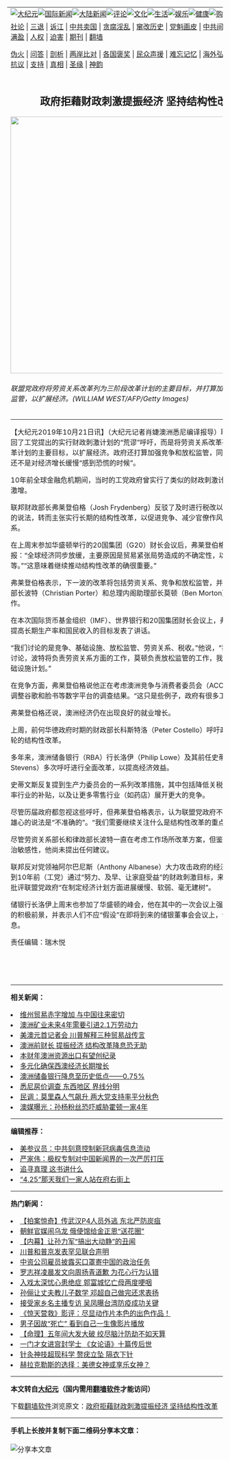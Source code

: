<a name="1" id="1" target="_blank"></a><span id="1"></span>
<table align=center border="0"><tr><td colspan="2" VALIGN=TOP><a href="https://github.com/htnz2717/djy/blob/master/gb/nsc413.md#1"><img src="https://raw.githubusercontent.com/htnz2717/www/master/t/djy/1.jpg" title="大纪元"></a><a href="https://github.com/htnz2717/djy/blob/master/gb/n24hr.md#1"><img src="https://raw.githubusercontent.com/htnz2717/www/master/t/djy/3.jpg" title="国际新闻"></a><a href="https://github.com/htnz2717/djy/blob/master/gb/nsc413.md#1"><img src="https://raw.githubusercontent.com/htnz2717/www/master/t/djy/4.jpg" title="大陆新闻"></a><a href="https://github.com/htnz2717/djy/blob/master/gb/news392.md#1"><img src="https://raw.githubusercontent.com/htnz2717/www/master/t/djy/5.jpg" title="评论"></a><a href="https://github.com/htnz2717/djy/blob/master/gb/news2007.md#1"><img src="https://raw.githubusercontent.com/htnz2717/www/master/t/djy/6.jpg" title="文化"></a><a href="https://github.com/htnz2717/djy/blob/master/gb/news2008.md#1"><img src="https://raw.githubusercontent.com/htnz2717/www/master/t/djy/7.jpg" title="生活"></a><a href="https://github.com/htnz2717/djy/blob/master/gb/ncyule.md#1"><img src="https://raw.githubusercontent.com/htnz2717/www/master/t/djy/8.jpg" title="娱乐"></a><a href="https://github.com/htnz2717/djy/blob/master/gb/nsc1002.md#1"><img src="https://raw.githubusercontent.com/htnz2717/www/master/t/djy/9.jpg" title="健康"><a href="https://www.youlucky.com"><img src="https://raw.githubusercontent.com/htnz2717/www/master/t/djy/10.jpg" title="购物"></a><a href="https://donate.epochtimes.com/?utm_medium=epochtimes&utm_source=referral&utm_campaign=donate_button_djyarticleheader"><img src="https://raw.githubusercontent.com/htnz2717/www/master/t/djy/12.jpg" title="捐款"></a></td></tr>
<tr><td colspan="2" VALIGN=TOP><a target="_blank" href="https://github.com/htnz2717/djy/blob/master/gb/9p.md#1">社论</a> | <a target="_blank" href="https://github.com/htnz2717/djy/blob/master/gb/nf5657.md#1">三退</a> | <a target="_blank" href="https://github.com/htnz2717/djy/blob/master/gb/nf6124.md#1">诉江</a> | <a target="_blank" href="https://github.com/htnz2717/djy/blob/master/gb/nf1176117.md#1">中共卖国</a> | <a target="_blank" href="https://github.com/htnz2717/djy/blob/master/gb/nf5773.md#1">贪腐淫乱</a> | <a target="_blank" href="https://github.com/htnz2717/djy/blob/master/gb/nf1176115.md#1">窜改历史</a> | <a target="_blank" href="https://github.com/htnz2717/djy/blob/master/gb/nf1176107.md#1">党魁画皮</a> | <a target="_blank" href="https://github.com/htnz2717/djy/blob/master/gb/nf1320400.md#1">中共间谍</a> | <a target="_blank" href="https://github.com/htnz2717/djy/blob/master/gb/nf1176114.md#1">破坏传统</a> | <a target="_blank" href="https://github.com/htnz2717/ntdtv/blob/master/gb/prog447_1.md#1">恶贯满盈</a> | <a target="_blank" href="https://github.com/htnz2717/djy/blob/master/gb/ncid278.md#1">人权</a> | <a target="_blank" href="https://github.com/htnz2717/djy/blob/master/gb/nf1176111.md#1">迫害</a> | <a target="_blank" href="https://gitlab.com/szzdlab/mh-qikan/blob/master/README.md#1">期刊</a> | <a target="_blank" href="https://github.com/htnz2717/www/blob/master/README.md?zsrh#8">翻墙</a></p><p><a target="_blank" href="https://github.com/htnz2717/djy/blob/master/gb/nf5562.md#1">伪火</a> | <a target="_blank" href="https://github.com/htnz2717/djy/blob/master/gb/nf4378.md#1">问答</a> | <a target="_blank" href="https://github.com/htnz2717/djy/blob/master/gb/nf5792.md#1">剖析</a> | <a target="_blank" href="https://github.com/htnz2717/djy/blob/master/gb/nf5735.md#1">两岸比对</a> | <a target="_blank" href="https://github.com/htnz2717/djy/blob/master/gb/nf6119.md#1">各国褒奖</a> | <a target="_blank" href="https://github.com/htnz2717/djy/blob/master/gb/nf6120.md#1">民众声援</a> | <a target="_blank" href="https://github.com/htnz2717/djy/blob/master/gb/nf1188594.md#1">难忘记忆</a> | <a target="_blank" href="https://github.com/htnz2717/djy/blob/master/gb/nf3180.md#1">海外弘传</a> | <a target="_blank" href="https://github.com/htnz2717/djy/blob/master/gb/nf5410.md#1">万人上访</a> | <a target="_blank" href="https://github.com/htnz2717/ntdtv/blob/master/gb/prog1530_1.md#1">和平抗议</a> | <a target="_blank" href="https://github.com/htnz2717/djy/blob/master/gb/nf4386.md#1">支持</a> | <a target="_blank" href="https://github.com/htnz2717/djy/blob/master/gb/nf4389.md#1">真相</a> | <a target="_blank" href="https://github.com/htnz2717/djy/blob/master/gb/nf5790.md#1">圣缘</a> | <a target="_blank" href="https://github.com/htnz2717/djy/blob/master/gb/nf4786.md#1">神韵</a></td></tr>
<tr><td VALIGN=TOP width="626"><h2 align=center>政府拒藉财政刺激提振经济 坚持结构性改革</h2>
<img width="600" src="https://i.epochtimes.com/assets/uploads/2019/07/GettyImages-628130476-600x400.jpg" />
<h6>联盟党政府将劳资关系改革列为三阶段改革计划的主要目标，并打算加强竞争和放松监管，以扩展经济。(WILLIAM WEST/AFP/Getty Images)
</h6>
<hr>
<p>【大纪元2019年10月21日讯】（大纪元记者肖婕<ahref="https://github.com/htnz2717/djy/blob/master/gb/tag/%E6%BE%B3%E6%B4%B2.md#1">澳洲</a>悉尼编译报导）联盟党政府驳回了工党提出的实行财政刺激计划的“荒谬”呼吁，而是将<ahref="https://github.com/htnz2717/djy/blob/master/gb/tag/%E5%8A%B3%E8%B5%84%E5%85%B3%E7%B3%BB.md#1">劳资关系</a>改革列为三阶段改革计划的主要目标，以扩展经济。政府还打算加强竞争和放松监管，同时宣称，现在还不是对经济增长缓慢“感到恐慌的时候”。</p>
<p>10年前全球金融危机期间，当时的工党政府曾实行了类似的财政刺激计划，导致支出激增。</p>
<p>联邦财政部长弗莱登伯格（Josh Frydenberg）反驳了及时进行税改以鼓励企业投资的说法，转而主张实行长期的<ahref="https://github.com/htnz2717/djy/blob/master/gb/tag/%E7%BB%93%E6%9E%84%E6%80%A7%E6%94%B9%E9%9D%A9.md#1">结构性改革</a>，以促进竞争、减少官僚作风和改革<ahref="https://github.com/htnz2717/djy/blob/master/gb/tag/%E5%8A%B3%E8%B5%84%E5%85%B3%E7%B3%BB.md#1">劳资关系</a>。</p>
<p>在上周末参加华盛顿举行的20国集团（G20）财长会议后，弗莱登伯格告诉悉尼晨锋报：“全球经济同步放缓，主要原因是贸易紧张局势造成的不确定性，以及英国脱欧等。”“这意味着继续推动<ahref="https://github.com/htnz2717/djy/blob/master/gb/tag/%E7%BB%93%E6%9E%84%E6%80%A7%E6%94%B9%E9%9D%A9.md#1">结构性改革</a>的确很重要。”</p>
<p>弗莱登伯格表示，下一波的改革将包括劳资关系、竞争和放松监管，并任命联邦律政部长波特（Christian Porter）和总理内阁助理部长莫顿（Ben Morton）负责相关工作。</p>
<p>在本次国际货币基金组织（IMF）、世界银行和20国集团财长会议上，弗莱登伯格就提高长期生产率和国民收入的目标发表了讲话。</p>
<p>“我们讨论的是竞争、基础设施、放松监管、劳资关系、税收。”他说，“我们正在进行讨论，波特将负责劳资关系方面的工作，莫顿负责放松监管的工作，我们已经有了基础设施计划。”</p>
<p>在竞争方面，弗莱登伯格说他正在考虑<ahref="https://github.com/htnz2717/djy/blob/master/gb/tag/%E6%BE%B3%E6%B4%B2.md#1">澳洲</a>竞争与消费者委员会（ACCC）有关如何调整谷歌和脸书等数字平台的调查结果。“这只是些例子，政府有很多工作要做。”</p>
<p>弗莱登伯格还说，澳洲经济仍在出现良好的就业增长。</p>
<p>上周，前何华德政府时期的财政部长科斯特洛（Peter Costello）呼吁政府进行新一轮的结构性改革。</p>
<p>多年来，澳洲储备银行（RBA）行长洛伊（Philip Lowe）及其前任史蒂文斯（Glenn Stevens）多次呼吁进行全面改革，以提高经济效益。</p>
<p>史蒂文斯反复提到生产力委员会的一系列改革措施，其中包括降低关税、减少对低效率行业的补贴，以及让更多零售行业（如药店）展开更大的竞争。</p>
<p>尽管历届政府都忽视这些呼吁，但弗莱登伯格表示，认为联盟党政府不会实现其改革雄心的说法是“不准确的”。“我们需要继续关注什么是结构性改革的重点”。</p>
<p>尽管劳资关系部长和律政部长波特一直在考虑工作场所改革方案，但鉴于该问题的政治敏感性，他尚未提出任何建议。</p>
<p>联邦反对党领袖阿尔巴尼斯（Anthony Albanese）大力攻击政府的经济记录，并提到10年前（工党）通过“努力、及早、让家庭受益”的财政刺激目标，来<ahref="https://github.com/htnz2717/djy/blob/master/gb/tag/%E6%8F%90%E6%8C%AF%E7%BB%8F%E6%B5%8E.md#1">提振经济</a>。他批评联盟党政府“在制定经济计划方面进展缓慢、软弱、毫无建树”。</p>
<p>储银行长洛伊上周末也参加了华盛顿的峰会，他在其中的一次会议上强调了澳洲经济的积极前景，并表示人们不应“假设”在即将到来的储银董事会会议上，该行会再次降息。</p>
<p>责任编辑：瑞木悦</p>
<p>&nbsp;</p>
<p>&nbsp;</p>

<hr>


<strong>相关新闻：</strong>
<li><a href="https://github.com/htnz2717/djy/blob/master/gb/19/8/29/n11484597.md#1">维州贸易赤字增加 与中国往来密切</a></li>
<li><a href="https://github.com/htnz2717/djy/blob/master/gb/19/9/17/n11527071.md#1">澳洲矿业未来4年需要引进2.1万劳动力</a></li>
<li><a href="https://github.com/htnz2717/djy/blob/master/gb/19/9/21/n11537662.md#1">美澳元首记者会 川普解释三种贸易战传言</a></li>
<li><a href="https://github.com/htnz2717/djy/blob/master/gb/19/9/27/n11549483.md#1">澳洲前财长 提振经济 结构改革降息恐无助</a></li>
<li><a href="https://github.com/htnz2717/djy/blob/master/gb/19/9/30/n11556715.md#1">本财年澳洲资源出口有望创纪录</a></li>
<li><a href="https://github.com/htnz2717/djy/blob/master/gb/19/10/1/n11559574.md#1">多元化确保西澳经济长期增长</a></li>
<li><a href="https://github.com/htnz2717/djy/blob/master/gb/19/10/1/n11559857.md#1">澳洲储备银行降息至历史低点——0.75%</a></li>
<li><a href="https://github.com/htnz2717/djy/blob/master/gb/19/10/18/n11595960.md#1">悉尼房价调查 东西地区 界线分明</a></li>
<li><a href="https://github.com/htnz2717/djy/blob/master/gb/20/4/27/n12063387.md#1">民调：莫里森人气飙升 两大党支持率平分秋色</a></li>
<li><a href="https://github.com/htnz2717/djy/blob/master/gb/20/4/26/n12062146.md#1">澳媒曝光：孙杨粉丝恐吓威胁霍顿一家4年</a></li>
<hr>


<strong>编辑推荐：</strong>
<li><a href="https://github.com/onzhi266/djy/blob/master/gb/20/2/22/n11887949.md#1">美参议员：中共刻意控制新冠病毒信息流动</a></li>
<li><a href="https://github.com/tsiac2612/djy/blob/master/gb/19/3/17/n11118849.md#1" target="_blank">严家伟：极权专制对中国新闻界的一次严厉打压</a></li><li><a href="https://github.com/htnz2717/djy/blob/master/gb/19/1/5/n10955468.md?dfh#1" target="_blank">追寻真理 这书讲什么</a></li><li><a href="https://github.com/tsiac2612/djy/blob/master/gb/19/4/24/n11210435.md#1" target="_blank">“4.25”那天我们一家人站在府右街上</a></li>
<hr>

<strong>热门新闻：</strong>
<li><a href="https://github.com/htnz2717/djy/blob/master/gb/20/4/25/n12059924.md#1">【拍案惊奇】传武汉P4人员外逃 东北严防炭疽</a></li>
<li><a href="https://github.com/htnz2717/djy/blob/master/gb/20/4/25/n12061172.md#1">朝鲜官媒闹乌龙 俄使馆给金正恩“送花圈”</a></li>
<li><a href="https://github.com/htnz2717/djy/blob/master/gb/20/4/25/n12059599.md#1">【内幕】让孙力军“搞出大动静”的丑闻</a></li>
<li><a href="https://github.com/htnz2717/djy/blob/master/gb/20/4/25/n12061249.md#1">川普和普京发表罕见联合声明</a></li>
<li><a href="https://github.com/htnz2717/djy/blob/master/gb/20/4/24/n12059553.md#1">中资公司雇员披露买口罩寄中国的政治任务</a></li>
<li><a href="https://github.com/htnz2717/djy/blob/master/gb/20/4/24/n12057321.md#1">罗志祥凌晨发文向周扬青道歉 为花心行为认错</a></li>
<li><a href="https://github.com/htnz2717/djy/blob/master/gb/20/4/24/n12059276.md#1">入戏太深忧心患绝症 郭富城忆亡母两度哽咽</a></li>
<li><a href="https://github.com/htnz2717/djy/blob/master/gb/20/4/24/n12059453.md#1">孙俪让丈夫教儿子数学 邓超自己做完还求表扬</a></li>
<li><a href="https://github.com/htnz2717/djy/blob/master/gb/20/4/26/n12061698.md#1">接受家乡名主播专访 吴凤曝台湾防疫成功关键</a></li>
<li><a href="https://github.com/htnz2717/djy/blob/master/gb/20/4/25/n12059970.md#1">《惊天营救》影评：尽显动作片本色的出色作品！</a></li>
<li><a href="https://github.com/htnz2717/djy/blob/master/gb/20/4/24/n12057457.md#1">男子因故“死亡” 看到自己一生像影片播放</a></li>
<li><a href="https://github.com/htnz2717/djy/blob/master/gb/20/4/1/n11993781.md#1">【命理】五年间大发大破 绞尽脑汁防劫不如天算</a></li>
<li><a href="https://github.com/htnz2717/djy/blob/master/gb/16/2/4/n4633423.md#1">一门才女进宫封学士  《女论语》十篇传后世</a></li>
<li><a href="https://github.com/htnz2717/djy/blob/master/gb/20/4/17/n12038960.md#1">针灸神技超现科学  赘疣立坠 隔衣下针</a></li>
<li><a href="https://github.com/htnz2717/djy/blob/master/gb/20/4/16/n12035428.md#1">赫拉克勒斯的选择：美德女神或享乐女神？</a></li>
<hr>

<strong>本文转自<a href="https://www.epochtimes.com">大纪元</a>（国内需用<a href="https://github.com/htnz2717/www/blob/master/README.md#8">翻墙软件</a>才能访问）</strong><p>下载<a href="https://github.com/htnz2717/www/blob/master/README.md#8">翻墙软件</a>浏览原文：<a href="https://www.epochtimes.com/gb/19/10/21/n11602019.htm">政府拒藉财政刺激提振经济 坚持结构性改革</a></p><hr>

<strong>手机上长按并复制下面二维码分享本文章：</strong><br><br><img src="http://d1p1.ip.zn2.us/v.php?action=qrcode&url=https://github.com/htnz2717/djy/blob/master/gb/19/10/21/n11602019.md%231" title="分享本文章"></td><td VALIGN=TOP><a href="https://github.com/htnz2717/djy/blob/master/gb/16/1/21/n4622075.md?dfh#1" target="_blank"><img src="https://raw.githubusercontent.com/htnz2717/djy/master/gb/300/wei-f1.jpg" title="中共的伪火骗局"  alt="中共的伪火骗局"></a><br><a href="https://github.com/htnz2717/www/blob/master/README.md?dfh#9" target="_blank"><img src="https://raw.githubusercontent.com/htnz2717/djy/master/gb/300/yong-h.jpg" title="永恒的见证"  alt="永恒的见证"></a><br><a href="https://github.com/htnz2717/djy/blob/master/gb/13/9/29/n3974789.md?dfh#1" target="_blank"><img src="https://raw.githubusercontent.com/htnz2717/djy/master/gb/300/shang-lnz.jpg" title="善良女子被中共投男牢"  alt="善良女子被中共投男牢"></a><br><a href="https://github.com/htnz2717/djy/blob/master/gb/16/3/16/n4663449.md?dfh#1" target="_blank"><img src="https://raw.githubusercontent.com/htnz2717/djy/master/gb/300/huo-z3.jpg" title="警卫目击活摘器官"  alt="警卫目击活摘器官"></a><br><a href="https://github.com/htnz2717/djy/blob/master/gb/16/8/7/n8177641.md?dfh#1" target="_blank"><img src="https://raw.githubusercontent.com/htnz2717/djy/master/gb/300/huo-z4.jpg" title="证人描述活摘恐怖"  alt="证人描述活摘恐怖"></a><br><a href="https://github.com/htnz2717/djy/blob/master/gb/10/4/19/n2881569.md?dfh#1" target="_blank"><img src="https://raw.githubusercontent.com/htnz2717/djy/master/gb/300/huo-z1.jpg" title="揭开活摘器官黑幕"  alt="揭开活摘器官黑幕"></a><br><a href="https://github.com/htnz2717/djy/blob/master/gb/10/11/7/n3077476.md?dfh#1" target="_blank"><img src="https://raw.githubusercontent.com/htnz2717/djy/master/gb/300/ma-ks.jpg" title="马克思的成魔之路"  alt="马克思的成魔之路"></a><br><a href="https://github.com/htnz2717/djy/blob/master/gb/14/6/9/n4173977.md?dfh#1" target="_blank"><img src="https://raw.githubusercontent.com/htnz2717/djy/master/gb/300/chang-zs.jpg" title="藏字石 蕴天机"  alt="藏字石 蕴天机"></a><br><a href="https://github.com/htnz2717/djy/blob/master/gb/18/5/10/n10381511.md?dfh#1" target="_blank"><img src="https://raw.githubusercontent.com/htnz2717/djy/master/gb/300/st1.jpg" title="关注3亿人三退"  alt="关注3亿人三退"></a><br><a href="https://github.com/htnz2717/djy/blob/master/gb/18/3/21/n10237682.md?dfh#1" target="_blank"><img src="https://raw.githubusercontent.com/htnz2717/djy/master/gb/300/jie-t.jpg" title="解体中共复兴中华"  alt="解体中共复兴中华"></a><br><a href="https://github.com/htnz2717/djy/blob/master/gb/9/2/9/n2422991.md?dfh#1" target="_blank"><img src="https://raw.githubusercontent.com/htnz2717/djy/master/gb/300/gao-zs.jpg" title="中共迫害良心律师"  alt="中共迫害良心律师"></a><br><a href="https://github.com/htnz2717/djy/blob/master/gb/18/12/9/n10900044.md?dfh#1" target="_blank"><img src="https://raw.githubusercontent.com/htnz2717/djy/master/gb/300/sj1.jpg" title="303万人举报江泽民"  alt="303万人举报江泽民"></a><br><a href="https://github.com/htnz2717/djy/blob/master/gb/18/8/28/n10672014.md?dfh#1" target="_blank"><img src="https://raw.githubusercontent.com/htnz2717/djy/master/gb/300/sj2.jpg" title="这些官员为何起诉江泽民"  alt="这些官员为何起诉江泽民"></a><br><a href="https://github.com/htnz2717/djy/blob/master/gb/8/12/18/n2367165.md?dfh#1" target="_blank"><img src="https://raw.githubusercontent.com/htnz2717/djy/master/gb/300/liangan.jpg" title="海峡两岸的强烈对比"  alt="海峡两岸的强烈对比"></a><br><a href="https://github.com/htnz2717/djy/blob/master/gb/15/12/10/n4593139.md?dfh#1" target="_blank"><img src="https://raw.githubusercontent.com/htnz2717/djy/master/gb/300/jia-ndzl.jpg" title="加拿大总理的贺信"  alt="加拿大总理的贺信"></a><br><a href="https://github.com/htnz2717/djy/blob/master/gb/11/6/17/n3289382.md?dfh#1" target="_blank"><img src="https://raw.githubusercontent.com/htnz2717/djy/master/gb/300/xiao-wd.jpg" title="探寻真相兼听则明"  alt="探寻真相兼听则明"></a><br><a href="https://github.com/htnz2717/djy/blob/master/gb/18/10/27/n10812623.md?dfh#1" target="_blank"><img src="https://raw.githubusercontent.com/htnz2717/djy/master/gb/300/yindu.jpg" title="印度媒体报道东方"  alt="印度媒体报道东方"></a><br><a href="https://github.com/htnz2717/djy/blob/master/gb/18/6/9/n10469652.md?dfh#1" target="_blank"><img src="https://raw.githubusercontent.com/htnz2717/djy/master/gb/300/xie-j.jpg" title="不一样的海外校园"  alt="不一样的海外校园"></a><br><a href="https://github.com/htnz2717/djy/blob/master/gb/7/4/5/n1669415.md?dfh#1" target="_blank"><img src="https://raw.githubusercontent.com/htnz2717/djy/master/gb/300/li-up.jpg" title="从大师到徒弟的传奇"  alt="从大师到徒弟的传奇"></a><br><a href="https://github.com/htnz2717/djy/blob/master/gb/17/5/26/n9191512.md?dfh#1" target="_blank"><img src="https://raw.githubusercontent.com/htnz2717/djy/master/gb/300/zfl2.jpg" title="亿万人与东方一本奇书"  alt="亿万人与东方一本奇书"></a><br><a href="https://github.com/htnz2717/djy/blob/master/gb/13/11/27/n4020290.md?dfh#1" target="_blank"><img src="https://raw.githubusercontent.com/htnz2717/djy/master/gb/300/zhen-h.jpg" title="大陆见不到的震撼场面"  alt="大陆见不到的震撼场面"></a><br><a href="https://github.com/htnz2717/djy/blob/master/gb/15/7/17/n4482910.md?dfh#1" target="_blank"><img src="https://raw.githubusercontent.com/htnz2717/djy/master/gb/300/dalu-sk.jpg" title="人心向善 大陆当初盛况"  alt="人心向善 大陆当初盛况"></a><br><a href="https://github.com/htnz2717/djy/blob/master/gb/19/1/5/n10955468.md?dfh#1" target="_blank"><img src="https://raw.githubusercontent.com/htnz2717/djy/master/gb/300/zfl1.jpg" title="追寻真理 这书讲什么"  alt="追寻真理 这书讲什么"></a><br><a href="https://github.com/htnz2717/www/blob/master/README.md?dfh#1" target="_blank"><img src="https://raw.githubusercontent.com/htnz2717/djy/master/gb/300/fq1.jpg" title="下载免费翻墙软件"  alt="下载免费翻墙软件"></a><br></td></tr></table>
